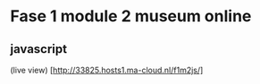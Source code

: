 # Fase 1 module 2 museum online
## javascript

(live view) [http://33825.hosts1.ma-cloud.nl/f1m2js/]
